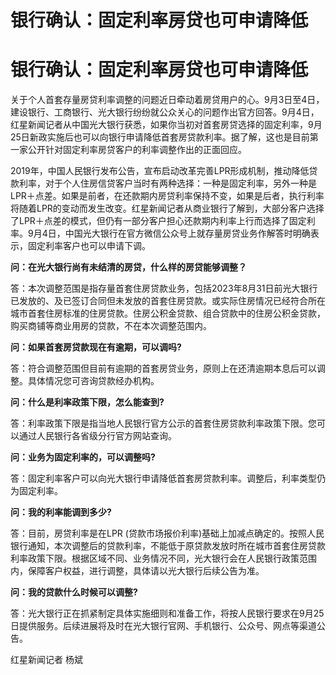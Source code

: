 # 银行确认：固定利率房贷也可申请降低

# 银行确认：固定利率房贷也可申请降低

关于个人首套存量房贷利率调整的问题近日牵动着房贷用户的心。9月3日至4日，建设银行、工商银行、光大银行纷纷就公众关心的问题作出官方回答。9月4日，红星新闻记者从中国光大银行获悉，如果你当初对首套房贷选择的固定利率，9月25日新政实施后也可以向银行申请降低首套房贷款利率。据了解，这也是目前第一家公开针对固定利率房贷客户的利率调整作出的正面回应。

2019年，中国人民银行发布公告，宣布启动改革完善LPR形成机制，推动降低贷款利率，对于个人住房信贷客户当时有两种选择：一种是固定利率，另外一种是LPR＋点差。如果是前者，在还款期内房贷利率保持不变，如果是后者，执行利率将随着LPR的变动而发生改变。红星新闻记者从商业银行了解到，大部分客户选择了LPR＋点差的模式，但仍有一部分客户担心还款期内利率上行而选择了固定利率。9月4日，中国光大银行在官方微信公众号上就存量房贷业务作解答时明确表示，固定利率客户也可以申请下调。

**问：在光大银行尚有未结清的房贷，什么样的房贷能够调整？**

答：本次调整范围是指存量首套住房贷款业务，包括2023年8月31日前光大银行已发放的、及已签订合同但未发放的首套住房贷款。或实际住房情况已经符合所在城市首套住房标准的住房贷款。住房公积金贷款、组合贷款中的住房公积金贷款，购买商铺等商业用房的贷款，不在本次调整范围内。

**问：如果首套房贷款现在有逾期，可以调吗?**

答：符合调整范围但目前有逾期的首套房贷业务，原则上在还清逾期本息后可以调整。具体情况您可咨询贷款经办机构。

**问：什么是利率政策下限，怎么能查到?**

答：利率政策下限是指当地人民银行官方公示的首套住房贷款利率政策下限。您可以通过人民银行各省级分行官方网站查询。

**问：业务为固定利率的，可以调整吗?**

答：固定利率客户可以向光大银行申请降低首套房贷款利率。调整后，利率类型仍为固定利率。

**问：我的利率能调到多少?**

答：目前，房贷利率是在LPR
(贷款市场报价利率)基础上加减点确定的。按照人民银行通知，本次调整后的贷款利率，不能低于原贷款发放时所在城市首套住房贷款利率政策下限。根据区域不同、业务情况不同，光大银行会在人民银行政策范围内，保障客户权益，进行调整，具体请以光大银行后续公告为准。

**问：我的贷款什么时候可以调整?**

答：光大银行正在抓紧制定具体实施细则和准备工作，将按人民银行要求在9月25日提供服务。后续进展将及时在光大银行官网、手机银行、公众号、网点等渠道公告。

红星新闻记者 杨斌

